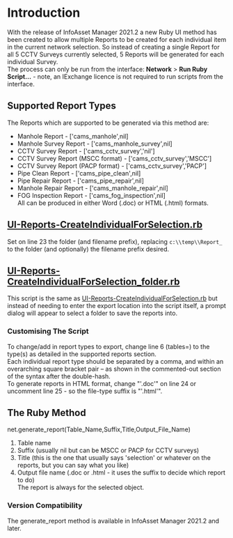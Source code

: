 # Introduction
With the release of InfoAsset Manager 2021.2 a new Ruby UI method has been created to allow multiple Reports to be created for each individual item in the current network selection.  So instead of creating a single Report for all 5 CCTV Surveys currently selected, 5 Reports will be generated for each individual Survey.  
The process can only be run from the interface: **Network** > **Run Ruby Script…** - note, an IExchange licence is not required to run scripts from the interface.  

## Supported Report Types
The Reports which are supported to be generated via this method are:  
- Manhole Report  -  ['cams_manhole',nil]  
- Manhole Survey Report  -  ['cams_manhole_survey',nil]  
- CCTV Survey Report  -  ['cams_cctv_survey','nil']  
- CCTV Survey Report (MSCC format)  -  ['cams_cctv_survey','MSCC']  
- CCTV Survey Report (PACP format)  -  ['cams_cctv_survey','PACP']  
- Pipe Clean Report  -  ['cams_pipe_clean',nil]  
- Pipe Repair Report  -  ['cams_pipe_repair',nil]  
- Manhole Repair Report  -  ['cams_manhole_repair',nil]  
- FOG Inspection Report  -  ['cams_fog_inspection',nil]  
All can be produced in either Word (.doc) or HTML (.html) formats.  

## [UI-Reports-CreateIndividualForSelection.rb](./UI-Reports-CreateIndividualForSelection.rb)
Set on line 23 the folder (and filename prefix), replacing `c:\\temp\\Report_` to the folder (and optionally) the filename prefix desired.  
## [UI-Reports-CreateIndividualForSelection_folder.rb](./UI-Reports-CreateIndividualForSelection_folder.rb)
This script is the same as [UI-Reports-CreateIndividualForSelection.rb](./UI-Reports-CreateIndividualForSelection.rb) but instead of needing to enter the export location into the script itself, a prompt dialog will appear to select a folder to save the reports into.

### Customising The Script
To change/add in report types to export, change line 6 (tables=) to the type(s) as detailed in the supported reports section.  
Each individual report type should be separated by a comma, and within an overarching square bracket pair – as shown in the commented-out section of the syntax after the double-hash.  
To generate reports in HTML format, change "'.doc'" on line 24 or uncomment line 25 - so the file-type suffix is "'.html'".  

## The Ruby Method
net.generate_report(Table_Name,Suffix,Title,Output_File_Name)  
1. Table name  
2. Suffix (usually nil but can be MSCC or PACP for CCTV surveys)  
3. Title (this is the one that usually says 'selection' or whatever on the reports, but you can say what you like)  
4. Output file name (.doc or .html - it uses the suffix to decide which report to do)  
The report is always for the selected object.  


### Version Compatibility
The generate_report method is available in InfoAsset Manager 2021.2 and later.  